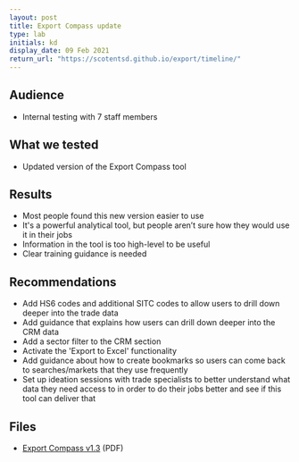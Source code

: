 ```yaml
---
layout: post
title: Export Compass update
type: lab
initials: kd
display_date: 09 Feb 2021
return_url: "https://scotentsd.github.io/export/timeline/"
---
```


## Audience
- Internal testing with 7 staff members 

## What we tested
- Updated version of the Export Compass tool 

## Results
- Most people found this new version easier to use 
- It's a powerful analytical tool, but people aren’t sure how they would use it in their jobs 
- Information in the tool is too high-level to be useful 
- Clear training guidance is needed 

## Recommendations
- Add HS6 codes and additional SITC codes to allow users to drill down deeper into the trade data 
- Add guidance that explains how users can drill down deeper into the CRM data 
- Add a sector filter to the CRM section 
- Activate the 'Export to Excel' functionality 
- Add guidance about how to create bookmarks so users can come back to searches/markets that they use frequently 
- Set up ideation sessions with trade specialists to better understand what data they need access to in order to do their jobs better and see if this tool can deliver that 

## Files
- [Export Compass v1.3](/export/files/Export_Compass_v1.3.pdf) (PDF)
